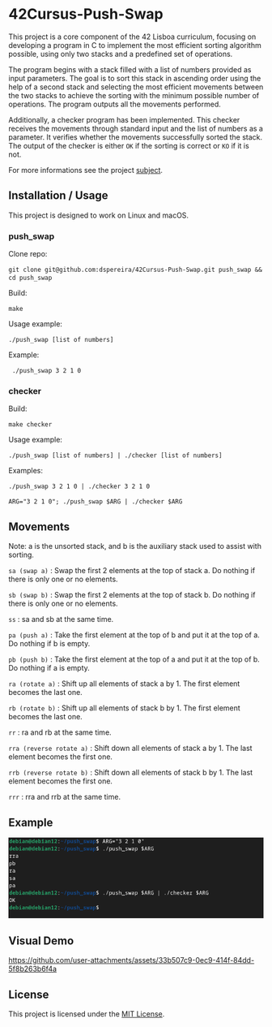 # 42Cursus-Push-Swap

This project is a core component of the 42 Lisboa curriculum, focusing on developing a program in C to implement the most efficient sorting algorithm possible, using only two stacks and a predefined set of operations.

The program begins with a stack filled with a list of numbers provided as input parameters. The goal is to sort this stack in ascending order using the help of a second stack and selecting the most efficient movements between the two stacks to achieve the sorting with the minimum possible number of operations. The program outputs all the movements performed.

Additionally, a checker program has been implemented. This checker receives the movements through standard input and the list of numbers as a parameter. It verifies whether the movements successfully sorted the stack. The output of the checker is either `OK` if the sorting is correct or `KO` if it is not.

For more informations see the project [subject](https://github.com/dspereira/42Cursus-Push-Swap/blob/main/subject.pdf).

## Installation / Usage
This project is designed to work on Linux and macOS.

### push_swap
Clone repo:
```shell
git clone git@github.com:dspereira/42Cursus-Push-Swap.git push_swap && cd push_swap
```

Build:
```shell
make
```

Usage example:
```shell
./push_swap [list of numbers]
```
Example:
```shell
 ./push_swap 3 2 1 0
```

### checker
Build:
```shell
make checker
```
Usage example:
```shell
./push_swap [list of numbers] | ./checker [list of numbers]
```
Examples:
```shell
./push_swap 3 2 1 0 | ./checker 3 2 1 0
```
```shell
ARG="3 2 1 0"; ./push_swap $ARG | ./checker $ARG
```

## Movements
Note: a is the unsorted stack, and b is the auxiliary stack used to assist with sorting.

`sa (swap a)` : Swap the first 2 elements at the top of stack a.
Do nothing if there is only one or no elements.

`sb (swap b)` : Swap the first 2 elements at the top of stack b.
Do nothing if there is only one or no elements.

`ss` : sa and sb at the same time.

`pa (push a)` : Take the first element at the top of b and put it at the top of a.
Do nothing if b is empty.

`pb (push b)` : Take the first element at the top of a and put it at the top of b.
Do nothing if a is empty.

`ra (rotate a)` : Shift up all elements of stack a by 1.
The first element becomes the last one.

`rb (rotate b)` : Shift up all elements of stack b by 1.
The first element becomes the last one.

`rr` : ra and rb at the same time.

`rra (reverse rotate a)` : Shift down all elements of stack a by 1.
The last element becomes the first one.

`rrb (reverse rotate b)` : Shift down all elements of stack b by 1.
The last element becomes the first one.

`rrr` : rra and rrb at the same time.

## Example
![push_swap](https://github.com/dspereira/42Cursus-Push-Swap/blob/main/example.png)

## Visual Demo
https://github.com/user-attachments/assets/33b507c9-0ec9-414f-84dd-5f8b263b6f4a




## License
This project is licensed under the [MIT License](https://github.com/dspereira/42Cursus-Push-Swap/blob/main/LICENSE).
